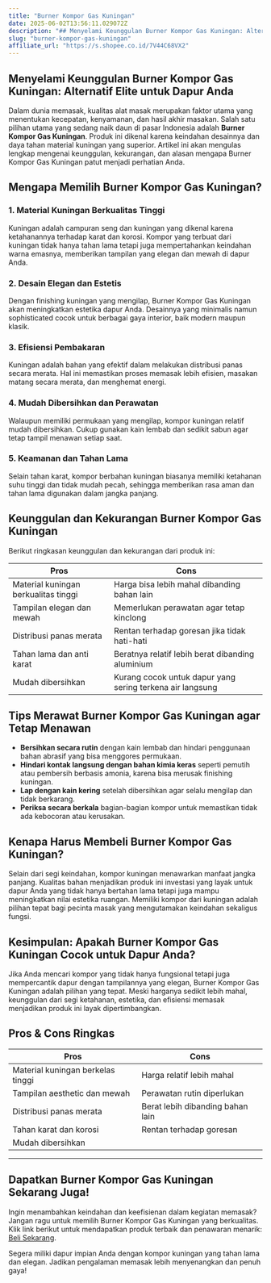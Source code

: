 ```yaml
---
title: "Burner Kompor Gas Kuningan"
date: 2025-06-02T13:56:11.029072Z
description: "## Menyelami Keunggulan Burner Kompor Gas Kuningan: Alternatif Elite untuk Dapur Anda..."
slug: "burner-kompor-gas-kuningan"
affiliate_url: "https://s.shopee.co.id/7V44C68VX2"
---
```

## Menyelami Keunggulan Burner Kompor Gas Kuningan: Alternatif Elite untuk Dapur Anda

Dalam dunia memasak, kualitas alat masak merupakan faktor utama yang menentukan kecepatan, kenyamanan, dan hasil akhir masakan. Salah satu pilihan utama yang sedang naik daun di pasar Indonesia adalah **Burner Kompor Gas Kuningan**. Produk ini dikenal karena keindahan desainnya dan daya tahan material kuningan yang superior. Artikel ini akan mengulas lengkap mengenai keunggulan, kekurangan, dan alasan mengapa Burner Kompor Gas Kuningan patut menjadi perhatian Anda.

## Mengapa Memilih Burner Kompor Gas Kuningan?

### 1. Material Kuningan Berkualitas Tinggi
Kuningan adalah campuran seng dan kuningan yang dikenal karena ketahanannya terhadap karat dan korosi. Kompor yang terbuat dari kuningan tidak hanya tahan lama tetapi juga mempertahankan keindahan warna emasnya, memberikan tampilan yang elegan dan mewah di dapur Anda.

### 2. Desain Elegan dan Estetis
Dengan finishing kuningan yang mengilap, Burner Kompor Gas Kuningan akan meningkatkan estetika dapur Anda. Desainnya yang minimalis namun sophisticated cocok untuk berbagai gaya interior, baik modern maupun klasik.

### 3. Efisiensi Pembakaran
Kuningan adalah bahan yang efektif dalam melakukan distribusi panas secara merata. Hal ini memastikan proses memasak lebih efisien, masakan matang secara merata, dan menghemat energi.

### 4. Mudah Dibersihkan dan Perawatan
Walaupun memiliki permukaan yang mengilap, kompor kuningan relatif mudah dibersihkan. Cukup gunakan kain lembab dan sedikit sabun agar tetap tampil menawan setiap saat.

### 5. Keamanan dan Tahan Lama
Selain tahan karat, kompor berbahan kuningan biasanya memiliki ketahanan suhu tinggi dan tidak mudah pecah, sehingga memberikan rasa aman dan tahan lama digunakan dalam jangka panjang.

## Keunggulan dan Kekurangan Burner Kompor Gas Kuningan

Berikut ringkasan keunggulan dan kekurangan dari produk ini:

| **Pros**                                | **Cons**                                     |
|----------------------------------------|----------------------------------------------|
| Material kuningan berkualitas tinggi | Harga bisa lebih mahal dibanding bahan lain |
| Tampilan elegan dan mewah            | Memerlukan perawatan agar tetap kinclong  |
| Distribusi panas merata             | Rentan terhadap goresan jika tidak hati-hati|
| Tahan lama dan anti karat             | Beratnya relatif lebih berat dibanding aluminium |
| Mudah dibersihkan                    | Kurang cocok untuk dapur yang sering terkena air langsung |

## Tips Merawat Burner Kompor Gas Kuningan agar Tetap Menawan

- **Bersihkan secara rutin** dengan kain lembab dan hindari penggunaan bahan abrasif yang bisa menggores permukaan.
- **Hindari kontak langsung dengan bahan kimia keras** seperti pemutih atau pembersih berbasis amonia, karena bisa merusak finishing kuningan.
- **Lap dengan kain kering** setelah dibersihkan agar selalu mengilap dan tidak berkarang.
- **Periksa secara berkala** bagian-bagian kompor untuk memastikan tidak ada kebocoran atau kerusakan.

## Kenapa Harus Membeli Burner Kompor Gas Kuningan?

Selain dari segi keindahan, kompor kuningan menawarkan manfaat jangka panjang. Kualitas bahan menjadikan produk ini investasi yang layak untuk dapur Anda yang tidak hanya bertahan lama tetapi juga mampu meningkatkan nilai estetika ruangan. Memiliki kompor dari kuningan adalah pilihan tepat bagi pecinta masak yang mengutamakan keindahan sekaligus fungsi.

## Kesimpulan: Apakah Burner Kompor Gas Kuningan Cocok untuk Dapur Anda?

Jika Anda mencari kompor yang tidak hanya fungsional tetapi juga mempercantik dapur dengan tampilannya yang elegan, Burner Kompor Gas Kuningan adalah pilihan yang tepat. Meski harganya sedikit lebih mahal, keunggulan dari segi ketahanan, estetika, dan efisiensi memasak menjadikan produk ini layak dipertimbangkan.

## Pros & Cons Ringkas

| **Pros**                                | **Cons**                                     |
|----------------------------------------|----------------------------------------------|
| Material kuningan berkelas tinggi      | Harga relatif lebih mahal                 |
| Tampilan aesthetic dan mewah           | Perawatan rutin diperlukan                |
| Distribusi panas merata                | Berat lebih dibanding bahan lain         |
| Tahan karat dan korosi                | Rentan terhadap goresan                  |
| Mudah dibersihkan                     |       |

---

## **Dapatkan Burner Kompor Gas Kuningan Sekarang Juga!**

Ingin menambahkan keindahan dan keefisienan dalam kegiatan memasak? Jangan ragu untuk memilih Burner Kompor Gas Kuningan yang berkualitas. Klik link berikut untuk mendapatkan produk terbaik dan penawaran menarik: [Beli Sekarang](https://s.shopee.co.id/7V44C68VX2). 

Segera miliki dapur impian Anda dengan kompor kuningan yang tahan lama dan elegan. Jadikan pengalaman memasak lebih menyenangkan dan penuh gaya!